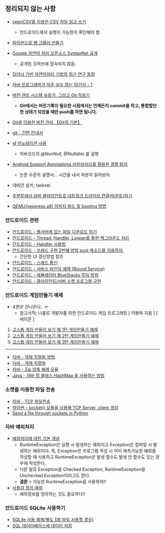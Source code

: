 ## 정리되지 않는 사항


* [openCSV를 이용한 CSV 파일 읽고 쓰기](http://wildpup.cafe24.com/archives/82)
    - 안드로이드에서 실행이 가능한지 확인해야 함.
* [파이썬으로 웹 크롤러 만들기](https://github.com/REMitchell/python-scraping)
* [Google 자연어 처리 오픈소스 SyntaxNet 공개](https://cpuu.postype.com/post/166917/)
    - 공개된 깃허브에 접속되지 않음.
* [딥러닝 기반 자연어처리 기법의 최근 연구 동향](https://ratsgo.github.io/natural%20language%20processing/2017/08/16/deepNLP/)
* [자바 프로그래머가 자주 실수 하는 10가지 - 1](https://bestalign.github.io/2015/08/31/top-10-mistakes-java-developers-make-1/)
* [버전 관리 시스템 유랑기, 그리고 Git 적응기](https://gist.github.com/benelog/2922437)
    - **Git에서는 버전기록이 필요한 시점에서는 언제든지 commit을 하고, 통합할만한 상태가 되었을 때만 push를 하면 됩니다.**
* [Git을 이용한 버전 관리 【Git의 기본】](https://backlog.com/git-tutorial/kr/intro/intro1_1.html)
* [git - 간편 안내서](http://rogerdudler.github.io/git-guide/index.ko.html)

* [널 어노테이션 사용](https://www.ibm.com/support/knowledgecenter/ko/SSRTLW_9.0.1/org.eclipse.jdt.doc.user/tasks/task-using_null_annotations.htm)
    - 자바코드의 _@NonNull, @Nullable_ 를 설명
* [Android Support Annotations 라이브러리를 활용한 결함 탐지](http://d2.naver.com/helloworld/8725603)
    - 논문 수준의 설명서... 시간을 내서 차분히 읽어보자.
* 데비안 설치; tasksel
* [우분투에서 삼바 클라이언트로 네트워크 드라이브 연결(마운트)하기](https://www.wsgvet.com/bbs/board.php?bo_table=web&wr_id=26)
* [QEMU(vexpress a9) 이미지 빌드 및 booting 방법](https://github.com/iamroot11B/linux_stable_3_14_4/wiki/QEMU(vexpress-a9)-%EC%9D%B4%EB%AF%B8%EC%A7%80-%EB%B9%8C%EB%93%9C-%EB%B0%8F-booting-%EB%B0%A9%EB%B2%95)


### 안드로이드 관련

* [안드로이드 - 웹서버에 있는 파일 다운로드 하기](http://motpool.tistory.com/35)
* [안드로이드 - Thread, Handler, Looper를 통한 백그라운드 처리](http://itmining.tistory.com/5)
* [안드로이드 - Handler 사용법](http://itmining.tistory.com/16)
* [안드로이드 - 쓰레드 구현 2번째 방법 post 메소드를 이용하자.](http://gakari.tistory.com/entry/%EC%95%88%EB%93%9C%EB%A1%9C%EC%9D%B4%EB%93%9C-%EC%93%B0%EB%A0%88%EB%93%9C-%EA%B5%AC%ED%98%84-2%EB%B2%88%EC%A7%B8-%EB%B0%A9%EB%B2%95-post-%EB%A9%94%EC%86%8C%EB%93%9C%EB%A5%BC-%EC%9D%B4%EC%9A%A9%ED%95%98%EC%9E%90?category=414830)
    - 간단한 UI 갱신방법 참조
* [안드로이드 - 스레드 통신](http://androidyongyong.tistory.com/6)
* [안드로이드 - 서비스 바인딩 예제 (Bound Service)](http://bitsoul.tistory.com/149)
* [안드로이드 - 에뮬레이터 BlueStacks 루팅 방법](http://chitchat2014.blogspot.kr/2014/11/bluestacks.html)
* [안드로이드 - 클라이언트/서버 소켓 프로그램 구현](http://programmingfbf7290.tistory.com/entry/2-%EC%95%88%EB%93%9C%EB%A1%9C%EC%9D%B4%EB%93%9C-%ED%81%B4%EB%9D%BC%EC%9D%B4%EC%96%B8%ED%8A%B8%EC%84%9C%EB%B2%84-%EC%86%8C%EC%BC%93-%ED%94%84%EB%A1%9C%EA%B7%B8%EB%9E%A8-%EA%B5%AC%ED%98%84)


### 안드로이드 게임만들기 예제

* _4편은 안나온다...ㅠ_
    - 참고서적; 나홀로 개발자를 위한 안드로이드 게임 프로그래밍 [ 이병옥 지음 ] [ 에이콘 ]

1. [고스톱 게임 만들어 보기 제 1탄 게임만들기 예제](http://ssscool.tistory.com/entry/%EC%95%88%EB%93%9C%EB%A1%9C%EC%9D%B4%EB%93%9C-%EC%95%88%EB%93%9C%EB%A1%9C%EC%9D%B4%EB%93%9C%EC%8A%A4%ED%8A%9C%EB%94%94%EC%98%A4Android-Studio-%EA%B3%A0%EC%8A%A4%ED%86%B1-%EA%B2%8C%EC%9E%84-%EB%A7%8C%EB%93%A4%EC%96%B4-%EB%B3%B4%EA%B8%B0-%EC%A0%9C-1%ED%83%84-%EA%B2%8C%EC%9E%84%EB%A7%8C%EB%93%A4%EA%B8%B0-%EC%98%88%EC%A0%9C-%EC%95%88%EB%93%9C%EB%A1%9C%EC%9D%B4%EB%93%9C-%EC%98%88%EC%A0%9C-%EC%95%88%EB%93%9C%EB%A1%9C%EC%9D%B4%EB%93%9C-%EA%B0%95%EC%A2%8C)
2. [고스톱 게임 만들어 보기 제 2탄 게임만들기 예제](http://ssscool.tistory.com/entry/%EC%95%88%EB%93%9C%EB%A1%9C%EC%9D%B4%EB%93%9C-%EC%95%88%EB%93%9C%EB%A1%9C%EC%9D%B4%EB%93%9C%EC%8A%A4%ED%8A%9C%EB%94%94%EC%98%A4Android-Studio-%EA%B3%A0%EC%8A%A4%ED%86%B1-%EA%B2%8C%EC%9E%84-%EB%A7%8C%EB%93%A4%EC%96%B4-%EB%B3%B4%EA%B8%B0-%EC%A0%9C-2%ED%83%84-%EA%B2%8C%EC%9E%84%EB%A7%8C%EB%93%A4%EA%B8%B0-%EC%98%88%EC%A0%9C-%EC%95%88%EB%93%9C%EB%A1%9C%EC%9D%B4%EB%93%9C-%EC%98%88%EC%A0%9C-%EC%95%88%EB%93%9C%EB%A1%9C%EC%9D%B4%EB%93%9C-%EA%B0%95%EC%A2%8C)
3. [고스톱 게임 만들어 보기 제 3탄 게임만들기 예제](http://ssscool.tistory.com/entry/%EC%95%88%EB%93%9C%EB%A1%9C%EC%9D%B4%EB%93%9C-%EC%95%88%EB%93%9C%EB%A1%9C%EC%9D%B4%EB%93%9C%EC%8A%A4%ED%8A%9C%EB%94%94%EC%98%A4Android-Studio-%EA%B3%A0%EC%8A%A4%ED%86%B1-%EA%B2%8C%EC%9E%84-%EB%A7%8C%EB%93%A4%EC%96%B4-%EB%B3%B4%EA%B8%B0-%EC%A0%9C-3%ED%83%84-%EA%B2%8C%EC%9E%84%EB%A7%8C%EB%93%A4%EA%B8%B0-%EC%98%88%EC%A0%9C-%EC%95%88%EB%93%9C%EB%A1%9C%EC%9D%B4%EB%93%9C-%EC%98%88%EC%A0%9C-%EC%95%88%EB%93%9C%EB%A1%9C%EC%9D%B4%EB%93%9C-%EA%B0%95%EC%A2%8C)

----

* [자바 - 객체 직렬화 방법](http://mainia.tistory.com/2103)
* [자바 - 객체 직렬화](http://hyeonstorage.tistory.com/252)
* [자바 - Zip 압축 해제 모듈](http://nowonbun.tistory.com/321)
* [Java - 자바 맵 클래스 HashMap 을 사용하는 방법](http://mainia.tistory.com/2237)


### 소켓을 이용한 파일 전송

* [자바 - TCP 파일전송](http://paduk.tistory.com/48)
* [파이썬 - socket() 모듈을 사용해 TCP Server, client 생성](http://www.ylabs.co.kr/index.php?document_srl=9600&mid=board_dev_python&order_type=desc&sort_index=readed_count)
* [Send a file through sockets in Python](https://stackoverflow.com/questions/9382045/send-a-file-through-sockets-in-python)


### 자바 예외처리
* [예외처리에 대힌 기본 개념](https://wikidocs.net/229)
    - RuntimeException은 실행 시 발생하는 예외이고 Exception은 컴파일 시 발생하는 예외이다. 즉, Exception은 프로그램 작성 시 이미 예측가능한 예외를 작성할 때 사용하고 RuntimeException은 발생 할수도 발생 안 할수도 있는 경우에 작성한다.
    - 다른 말로 Exception을 Checked Exception, RuntimeException을 Unchecked Exception이라고도 한다.
    - **결론** > 가능한 RuntimeException을 사용하자!!
* [사용자 정의 예외](http://palpit.tistory.com/914)
    - 예외정보를 정의하는 것도 중요하다!!


### 안드로이드 SQLite 사용하기

* [SQLite 사용 예제(별도 DB 파일 사용할 경우)](http://snowdeer.info/android-sqlite-example-using-file/)
* [SQL 데이터베이스에 데이터 저장](https://developer.android.com/training/basics/data-storage/databases.html?hl=ko)


